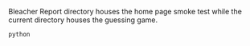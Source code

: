 Bleacher Report directory houses the home page smoke test while the current directory houses the guessing game.

```bash
python
```
